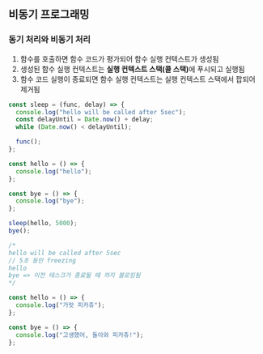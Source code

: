 ## 비동기 프로그래밍

### 동기 처리와 비동기 처리

1. 함수를 호출하면 함수 코드가 평가되어 함수 실행 컨텍스트가 생성됨
2. 생성된 함수 실행 컨텍스트는 <b>실행 컨텍스트 스택(콜 스택)</b>에 푸시되고 실행됨
3. 함수 코드 실행이 종료되면 함수 실행 컨텍스트는 실행 컨텍스트 스택에서 팝되어 제거됨

```javascript
const sleep = (func, delay) => {
  console.log("hello will be called after 5sec");
  const delayUntil = Date.now() + delay;
  while (Date.now() < delayUntil);

  func();
};

const hello = () => {
  console.log("hello");
};

const bye = () => {
  console.log("bye");
};

sleep(hello, 5000);
bye();

/*
hello will be called after 5sec
// 5초 동안 freezing
hello
bye => 이전 태스크가 종료될 때 까지 블로킹됨
*/
```

```javascript
const hello = () => {
  console.log("가랏 피카츄");
};

const bye = () => {
  console.log("고생했어, 돌아와 피카츄!");
};
```
